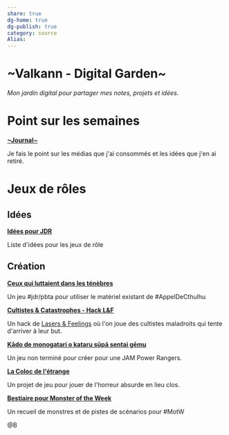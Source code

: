 ```yaml
---
share: true 
dg-home: true
dg-publish: true
category: source
Alias:
---
```


# ~Valkann - Digital Garden~

*Mon jardin digital pour partager mes notes, projets et idées.*

# Point sur les semaines

**[~Journal~](~Journal~.md)** 

Je fais le point sur les médias que j'ai consommés et les idées que j'en ai retiré.

# Jeux de rôles

## Idées 

**[Idées pour JDR](./Id%C3%A9es%20pour%20JDR.md)**

Liste d'idées pour les jeux de rôle

## Création

**[Ceux qui luttaient dans les ténèbres](../projets/cthulhu_pbta/Ceux%20qui%20luttaient%20dans%20les%20t%C3%A9n%C3%A8bres.md)** 

Un jeu #jdr/pbta pour utiliser le matériel existant de #AppelDeCthulhu 

**[Cultistes & Catastrophes - Hack L&F](../projets/C&C/L&F/Cultistes%20&%20Catastrophes%20-%20Hack%20L&F.md)** 

Un hack de [Lasers & Feelings](Lasers%20&%20Feelings.md) où l'on joue des cultistes maladroits qui tente d'arriver à leur but.

**[Kādo de monogatari o kataru sūpā sentai gēmu](../projets/Kado/K%C4%81do%20de%20monogatari%20o%20kataru%20s%C5%ABp%C4%81%20sentai%20g%C4%93mu.md)**
 
Un jeu non terminé pour créer pour une JAM Power Rangers.

**[La Coloc de l'étrange](../projets/colloc_etrange/La%20Coloc%20de%20l'%C3%A9trange.md)** 

Un projet de jeu pour jouer de l'horreur absurde en lieu clos.

**[Bestiaire pour Monster of the Week](Bestiaire%20pour%20Monster%20of%20the%20Week.md)** 

Un recueil de monstres et de pistes de scénarios pour #MotW 

@B


